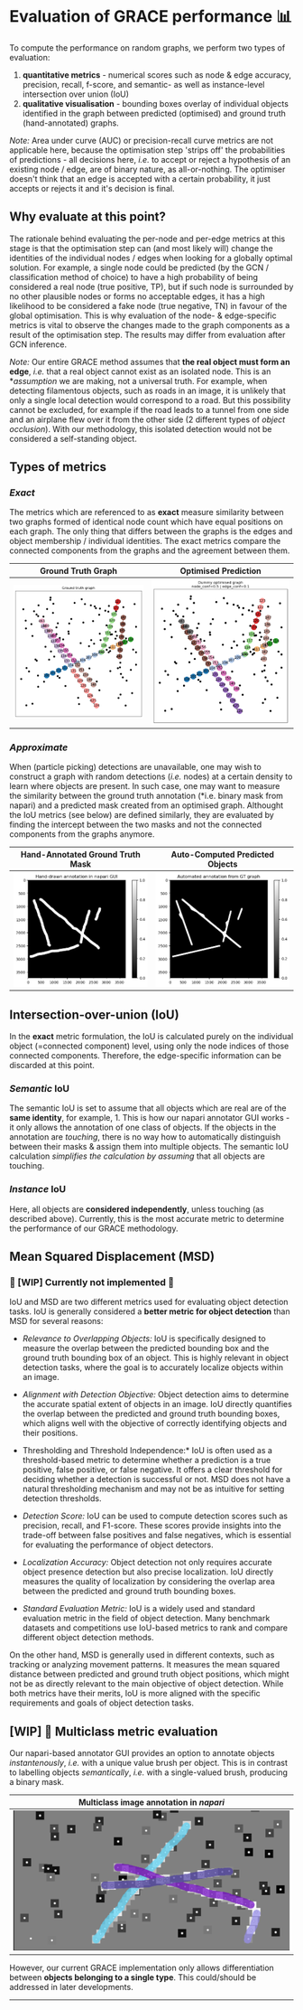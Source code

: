 # Evaluation of GRACE performance 📊

To compute the performance on random graphs, we perform two types of evaluation:

1. **quantitative metrics** - numerical scores such as node & edge accuracy, precision, recall, f-score, and semantic- as well as instance-level intersection over union (IoU)
2. **qualitative visualisation** - bounding boxes overlay of individual objects identified in the graph between predicted (optimised) and ground truth (hand-annotated) graphs.


*Note:* Area under curve (AUC) or precision-recall curve metrics are not applicable here, because the optimisation step 'strips off' the probabilities of predictions - all decisions here, _i.e._ to accept or reject a hypothesis of an existing node / edge, are of binary nature, as all-or-nothing. The optimiser doesn't think that an edge is accepted with a certain probability, it just accepts or rejects it and it's decision is final.


## Why evaluate at this point?

The rationale behind evaluating the per-node and per-edge metrics at this stage is that the optimisation step can (and most likely will) change the identities of the individual nodes / edges when looking for a globally optimal solution. For example, a single node could be predicted (by the GCN / classification method of choice) to have a high probability of being considered a real node (true positive, TP), but if such node is surrounded by no other plausible nodes or forms no acceptable edges, it has a high likelihood to be considered a fake node (true negative, TN) in favour of the global optimisation. This is why evaluation of the node- & edge-specific metrics is vital to observe the changes made to the graph components as a result of the optimisation step. The results may differ from evaluation after GCN inference.

*Note:* Our entire GRACE method assumes that **the real object must form an edge**, _i.e._ that a real object cannot exist as an isolated node. This is an **assumption* we are making, not a universal truth. For example, when detecting filamentous objects, such as roads in an image, it is unlikely that only a single local detection would correspond to a road. But this possibility cannot be excluded, for example if the road leads to a tunnel from one side and an airplane flew over it from the other side (2 different types of _object occlusion_). With our methodology, this isolated detection would not be considered a self-standing object.


## Types of metrics

### *Exact*

The metrics which are referenced to as **exact** measure similarity between two graphs formed of identical node count which have equal positions on each graph. The only thing that differs between the graphs is the edges and object membership / individual identities. The exact metrics compare the connected components from the graphs and the agreement between them.

Ground Truth Graph                       | Optimised Prediction
:--------------------------------------: | :--------------------------------------:
![Alt text](../../assets/graph_true.png) | ![Alt text](../../assets/graph_pred.png)


### *Approximate*

When (particle picking) detections are unavailable, one may wish to construct a graph with random detections (*i.e.* nodes) at a certain density to learn where objects are present. In such case, one may want to measure the similarity between the ground truth annotation (*i.e. binary mask from napari) and a predicted mask created from an optimised graph. Althought the IoU metrics (see below) are defined similarly, they are evaluated by finding the intercept between the two masks and not the connected components from the graphs anymore.


Hand-Annotated Ground Truth Mask        | Auto-Computed Predicted Objects
:-------------------------------------: | :-------------------------------------:
![Alt text](../../assets/anno_hand.png) | ![Alt text](../../assets/anno_auto.png)


## Intersection-over-union (IoU)

In the **exact** metric formulation, the IoU is calculated purely on the individual object (=connected component) level, using only the node indices of those connected components. Therefore, the edge-specific information can be discarded at this point.


### *Semantic* IoU

The semantic IoU is set to assume that all objects which are real are of the **same identity**, for example, 1. This is how our napari annotator GUI works - it only allows the annotation of one class of objects. If the objects in the annotation are *touching*, there is no way how to automatically distinguish between their masks & assign them into multiple objects. The semantic IoU calculation *simplifies the calculation by assuming* that all objects are touching.


### *Instance* IoU

Here, all objects are **considered independently**, unless touching (as described above). Currently, this is the most accurate metric to determine the performance of our GRACE methodology.


## Mean Squared Displacement (MSD)

### 🚧 [WIP] Currently not implemented 🚧

IoU and MSD are two different metrics used for evaluating object detection tasks. IoU is generally considered a **better metric for object detection** than MSD for several reasons:

* *Relevance to Overlapping Objects:* IoU is specifically designed to measure the overlap between the predicted bounding box and the ground truth bounding box of an object. This is highly relevant in object detection tasks, where the goal is to accurately localize objects within an image.

* *Alignment with Detection Objective:* Object detection aims to determine the accurate spatial extent of objects in an image. IoU directly quantifies the overlap between the predicted and ground truth bounding boxes, which aligns well with the objective of correctly identifying objects and their positions.

* Thresholding and Threshold Independence:* IoU is often used as a threshold-based metric to determine whether a prediction is a true positive, false positive, or false negative. It offers a clear threshold for deciding whether a detection is successful or not. MSD does not have a natural thresholding mechanism and may not be as intuitive for setting detection thresholds.

* *Detection Score:* IoU can be used to compute detection scores such as precision, recall, and F1-score. These scores provide insights into the trade-off between false positives and false negatives, which is essential for evaluating the performance of object detectors.

* *Localization Accuracy:* Object detection not only requires accurate object presence detection but also precise localization. IoU directly measures the quality of localization by considering the overlap area between the predicted and ground truth bounding boxes.

* *Standard Evaluation Metric:* IoU is a widely used and standard evaluation metric in the field of object detection. Many benchmark datasets and competitions use IoU-based metrics to rank and compare different object detection methods.

On the other hand, MSD is generally used in different contexts, such as tracking or analyzing movement patterns. It measures the mean squared distance between predicted and ground truth object positions, which might not be as directly relevant to the main objective of object detection. While both metrics have their merits, IoU is more aligned with the specific requirements and goals of object detection tasks.


## [WIP] 🚧 Multiclass metric evaluation

Our napari-based annotator GUI provides an option to annotate objects _instantenously_, _i.e._ with a unique value brush per object. This is in contrast to labelling objects _semantically_, _i.e._ with a single-valued brush, producing a binary mask.


Multiclass image annotation in *napari* |
:-------------------------------------: |
![Alt text](../../assets/anno_multiclass.png) |


However, our current GRACE implementation only allows differentiation between **objects belonging to a single type**. This could/should be addressed in later developments.

___
